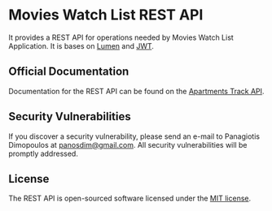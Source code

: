 # Movies Watch List REST API

It provides a REST API for operations needed by Movies Watch List Application. It is bases on [Lumen](https://lumen.laravel.com/) and [JWT](https://jwt.io/).

## Official Documentation

Documentation for the REST API can be found on the [Apartments Track API](https://documenter.getpostman.com/view/4800685/S1LzwReP).

## Security Vulnerabilities

If you discover a security vulnerability, please send an e-mail to Panagiotis Dimopoulos at panosdim@gmail.com. All security vulnerabilities will be promptly addressed.

## License

The REST API is open-sourced software licensed under the [MIT license](https://opensource.org/licenses/MIT).
